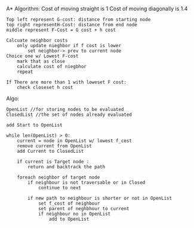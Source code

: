 A* Algorithm:
    Cost of moving straight is 1
    Cost of moving diagonally is 1.4

    Top left represent G-cost: distance from starting node
    top right representH-Cost: distance from end node
    middle represent F-Cost = G cost + h cost

    Calcuate neighbor costs
        only update nieghbor if f cost is lower 
            set neighbor-> prev to current node 
    Choice one w/ Lowest F-cost
        mark that as close
        calculate cost of niegbhor
        repeat

    If There are more than 1 with loweset F cost:
        check closeset h cost

Algo:

    OpenList //for storing nodes to be evaluated
    ClosedList //the set of nodes already evaluated

    add Start to OpenList

    while len(OpenList) > 0:
        current = node in OpenList w/ lowest f_cost
        remove current from OpenList
        add Current to ClosedList

        if current is Target node :
            return and backtrack the path

        foreach neighbor of target node
            if neighbour is not traversable or in Closed
                continue to next

            if new path to neighbour is shorter or not in OpenList
                set f_cost of neighbour
                set parent of neghbhour to current
                if neighbour no in OpenList 
                    add to OpenList
